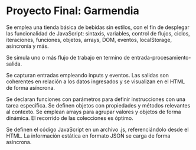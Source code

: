 # Proyecto Final: Garmendia
Se emplea una tienda básica de bebidas sin estilos, con el fin de desplegar las funcionalidad de JavaScript: sintaxis, variables, control de flujos, ciclos, iteraciones, funciones, objetos, arrays, DOM, eventos, localStorage, asincronía y más.

Se simula uno o más flujo de trabajo en termino de entrada-procesamiento-salida.

Se capturan entradas empleando inputs y eventos. Las salidas son coherentes en relación a los datos ingresados y se visualizan en el HTML de forma asíncrona.

Se declaran funciones con parámetros para definir instrucciones con una tarea específica. Se definen objetos con propiedades y métodos relevantes al contexto. Se emplean arrays para agrupar valores y objetos de forma dinámica. El recorrido de las colecciones es óptimo.

Se definen el código JavaScript en un archivo .js, referenciándolo desde el HTML. La información estática en formato JSON se carga de forma asíncrona.

